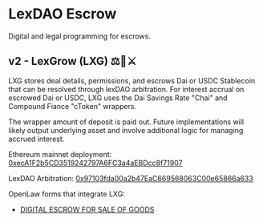 # LexDAO Escrow
Digital and legal programming for escrows.

## v2 - LexGrow (LXG) ⚖️🌱⚔️ 

LXG stores deal details, permissions, and escrows Dai or USDC Stablecoin that can be resolved through lexDAO arbitration.  For interest accrual on escrowed Dai or USDC, LXG uses the Dai Savings Rate "Chai" and Compound Fiance "cToken" wrappers.

The wrapper amount of deposit is paid out.  Future implementations will likely output underlying asset and involve additional logic for managing accrued interest. 

Ethereum mainnet deployment: [0xecA1F2b5CD3519242797A6FC3a4aEBDcc8f71907](https://etherscan.io/address/0xecA1F2b5CD3519242797A6FC3a4aEBDcc8f71907#code)

LexDAO Arbitration: [0x97103fda00a2b47EaC669568063C00e65866a633](https://mainnet.aragon.org/#/lexdao)

OpenLaw forms that integrate LXG: 

- [DIGITAL ESCROW FOR SALE OF GOODS](https://lib.openlaw.io/web/default/template/Digital%20Escrow%20for%20Sale%20of%20Goods)
